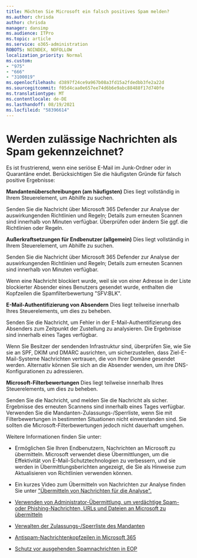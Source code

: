 ```yaml
---
title: Möchten Sie Microsoft ein falsch positives Spam melden?
ms.author: chrisda
author: chrisda
manager: dansimp
ms.audience: ITPro
ms.topic: article
ms.service: o365-administration
ROBOTS: NOINDEX, NOFOLLOW
localization_priority: Normal
ms.custom:
- "975"
- "666"
- "3100019"
ms.openlocfilehash: d3897f24ce9a967b08a3fd15a2fdedbb3fe2a22d
ms.sourcegitcommit: f05d4caa0e657ee74d6b6e9abc88488f17d740fe
ms.translationtype: MT
ms.contentlocale: de-DE
ms.lasthandoff: 08/19/2021
ms.locfileid: "58396614"
---
```

# <a name="do-you-have-legitimate-messages-being-marked-as-spam"></a>Werden zulässige Nachrichten als Spam gekennzeichnet?

Es ist frustrierend, wenn eine seriöse E-Mail im Junk-Ordner oder in Quarantäne endet. Berücksichtigen Sie die häufigsten Gründe für falsch positive Ergebnisse:

**Mandantenüberschreibungen (am häufigsten)** Dies liegt vollständig in Ihrem Steuerelement, um Abhilfe zu suchen.

Senden Sie die Nachricht über Microsoft 365 Defender zur Analyse der auswirkungenden Richtlinien und Regeln; Details zum erneuten Scannen sind innerhalb von Minuten verfügbar.
Überprüfen oder ändern Sie ggf. die Richtlinien oder Regeln. 

**Außerkraftsetzungen für Endbenutzer (allgemein)** Dies liegt vollständig in Ihrem Steuerelement, um Abhilfe zu suchen. 

Senden Sie die Nachricht über Microsoft 365 Defender zur Analyse der auswirkungenden Richtlinien und Regeln; Details zum erneuten Scannen sind innerhalb von Minuten verfügbar. 

Wenn eine Nachricht blockiert wurde, weil sie von einer Adresse in der Liste blockierter Absender eines Benutzers gesendet wurde, enthalten die Kopfzeilen die Spamfilterbewertung "SFV:BLK".

**E-Mail-Authentifizierung von Absendern** Dies liegt teilweise innerhalb Ihres Steuerelements, um dies zu beheben.

Senden Sie die Nachricht, um Fehler in der E-Mail-Authentifizierung des Absenders zum Zeitpunkt der Zustellung zu analysieren. Die Ergebnisse sind innerhalb eines Tages verfügbar. 

Wenn Sie Besitzer der sendenden Infrastruktur sind, überprüfen Sie, wie Sie sie an SPF, DKIM und DMARC ausrichten, um sicherzustellen, dass Ziel-E-Mail-Systeme Nachrichten vertrauen, die von Ihrer Domäne gesendet werden. Alternativ können Sie sich an die Absender wenden, um ihre DNS-Konfigurationen zu adressieren.

**Microsoft-Filterbewertungen** Dies liegt teilweise innerhalb Ihres Steuerelements, um dies zu beheben.

Senden Sie die Nachricht, und melden Sie die Nachricht als sicher. Ergebnisse des erneuten Scannens sind innerhalb eines Tages verfügbar. Verwenden Sie die Mandanten-Zulassungs-/Sperrliste, wenn Sie mit Filterbewertungen in bestimmten Situationen nicht einverstanden sind. Sie sollten die Microsoft-Filterbewertungen jedoch nicht dauerhaft umgehen. 

Weitere Informationen finden Sie unter:

- Ermöglichen Sie Ihren Endbenutzern, Nachrichten an Microsoft zu übermitteln. Microsoft verwendet diese Übermittlungen, um die Effektivität von E-Mail-Schutztechnologien zu verbessern, und sie werden in Übermittlungsberichten angezeigt, die Sie als Hinweise zum Aktualisieren von Richtlinien verwenden können. 

- Ein kurzes Video zum Übermitteln von Nachrichten zur Analyse finden Sie unter ["Übermitteln von Nachrichten für die Analyse".](https://go.microsoft.com/fwlink/?linkid=2166435)

- [Verwenden von Administrator-Übermittlung, um verdächtige Spam- oder Phishing-Nachrichten, URLs und Dateien an Microsoft zu übermitteln](https://docs.microsoft.com/microsoft-365/security/office-365-security/admin-submission)

- [Verwalten der Zulassungs-/Sperrliste des Mandanten](https://docs.microsoft.com/microsoft-365/security/office-365-security/tenant-allow-block-list)

- [Antispam-Nachrichtenkopfzeilen in Microsoft 365](https://docs.microsoft.com/microsoft-365/security/office-365-security/anti-spam-message-headers)

- [Schutz vor ausgehenden Spamnachrichten in EOP](https://docs.microsoft.com/microsoft-365/security/office-365-security/outbound-spam-controls)
